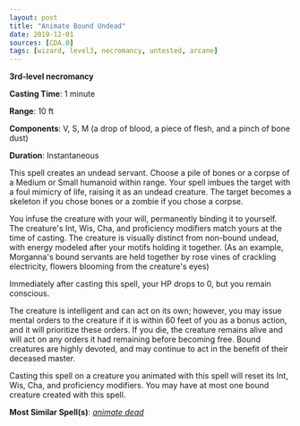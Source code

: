 ```yaml
---
layout: post
title: "Animate Bound Undead"
date: 2019-12-01
sources: [CDA.0]
tags: [wizard, level3, necromancy, untested, arcane]
---
```


**3rd-level necromancy**

**Casting Time**: 1 minute

**Range**: 10 ft

**Components**:  V, S, M (a drop of blood, a piece of flesh, and a pinch of bone dust)

**Duration**: Instantaneous

This spell creates an undead servant. Choose a pile of bones or a corpse of a Medium or Small humanoid within range. Your spell imbues the target with a foul mimicry of life, raising it as an undead creature. The target becomes a skeleton if you chose bones or a zombie if you chose a corpse.

You infuse the creature with your will, permanently binding it to yourself. The creature's Int, Wis, Cha, and proficiency modifiers match yours at the time of casting. The creature is visually distinct from non-bound undead, with energy modeled after your motifs holding it together. (As an example, Morganna's bound servants are held together by rose vines of crackling electricity, flowers blooming from the creature's eyes)

Immediately after casting this spell, your HP drops to 0, but you remain conscious.

The creature is intelligent and can act on its own; however, you may issue mental orders to the creature if it is within 60 feet of you as a bonus action, and it will prioritize these orders. If you die, the creature remains alive and will act on any orders it had remaining before becoming free. Bound creatures are highly devoted, and may continue to act in the benefit of their deceased master.

Casting this spell on a creature you animated with this spell will reset its Int, Wis, Cha, and proficiency modifiers. You may have at most one bound creature created with this spell.

**Most Similar Spell(s)**: [*animate dead*](https://thebombzen.com/grimoire/spells/animate-dead)
